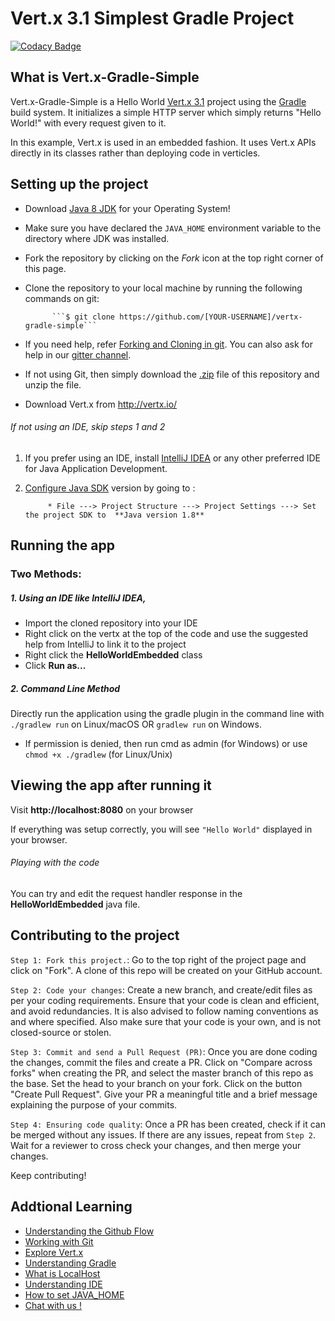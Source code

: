 # Vert.x 3.1 Simplest Gradle Project

[![Codacy Badge](https://api.codacy.com/project/badge/Grade/f2a69b0569704402b8341aa18979a79b)](https://www.codacy.com/app/tegenton/vertx-gradle-simple?utm_source=github.com&amp;utm_medium=referral&amp;utm_content=tegenton/vertx-gradle-simple&amp;utm_campaign=Badge_Grade)

## What is Vert.x-Gradle-Simple

 Vert.x-Gradle-Simple is a Hello World [Vert.x 3.1](http://vertx.io/) project using the [Gradle](https://gradle.org/) build system. It initializes a simple HTTP server which simply returns "Hello World!" with every request given to it.

 In this example, Vert.x is used in an embedded fashion. It uses Vert.x APIs directly in its classes rather than
 deploying code in verticles.


## Setting up the project

* Download [Java 8 JDK](http://www.oracle.com/technetwork/java/javase/downloads/jdk8-downloads-2133151.html) for your Operating System!
* Make sure you have declared the `JAVA_HOME` environment variable to the directory where JDK was installed. 
* Fork the repository by clicking on the *Fork* icon at the top right corner of this page.
* Clone the repository to your local machine by running the following commands on git:


            ```$ git clone https://github.com/[YOUR-USERNAME]/vertx-gradle-simple```
* If you need help, refer [Forking and Cloning in git](https://help.github.com/articles/fork-a-repo/). You can also ask for help in our [gitter channel](https://gitter.im/jboss-outreach/gci).
* If not using Git, then simply download the [.zip](https://github.com/jboss-outreach/vertx-gradle-simple/archive/master.zip) file of this repository and unzip the file.
* Download Vert.x from http://vertx.io/


###### If not using an IDE, skip steps 1 and 2

1. If you prefer using an IDE, install [IntelliJ IDEA](https://www.jetbrains.com/idea) or any other preferred IDE for Java Application Development.
2. [Configure Java SDK](https://www.jetbrains.com/help/idea/defining-a-jdk-and-a-mobile-sdk-in-intellij-idea.html) version by going to :

			* File ---> Project Structure ---> Project Settings ---> Set the project SDK to  **Java version 1.8**

## Running the app


### Two Methods: 

##### 1. Using an IDE like IntelliJ IDEA,
* Import the cloned repository into your IDE
* Right click on the vertx at the top of the code and use the suggested help from IntelliJ to link it to the project
* Right click the **HelloWorldEmbedded** class
* Click **Run as...**

##### 2. Command Line Method

Directly run the application using the gradle plugin in the command line with ```./gradlew run``` on Linux/macOS OR ``` gradlew run ``` on Windows.
* If permission is denied, then run cmd as admin (for Windows) or use ```chmod +x ./gradlew``` (for Linux/Unix)


## Viewing the app after running it

Visit **http://localhost:8080** on your browser

If everything was setup correctly, you will see  ``` "Hello World" ``` displayed in your browser. 

###### Playing with the code

You can try and edit the request handler response in the **HelloWorldEmbedded** java file.


## Contributing to the project
```Step 1: Fork this project.```: 
Go to the top right of the project page and click on "Fork". A clone of this repo will be created on your GitHub account.
 
 ```Step 2: Code your changes```: 
Create a new branch, and create/edit files as per your coding requirements. Ensure that your code is clean and efficient, and avoid redundancies. It is also advised to follow naming conventions as and where specified. Also make sure that your code is your own, and is not closed-source or stolen.

```Step 3: Commit and send a Pull Request (PR)```: 
Once you are done coding the changes, commit the files and create a PR. Click on "Compare across forks" when creating the PR, and select the master branch of this repo as the base. Set the head to your branch on your fork. Click on the button "Create Pull Request". Give your PR a meaningful title and a brief message explaining the purpose of your commits.

```Step 4: Ensuring code quality```: 
Once a PR has been created, check if it can be merged without any issues. If there are any issues, repeat from ```Step 2```. Wait for a reviewer to cross check your changes, and then merge your changes.

Keep contributing!


## Addtional Learning
* [Understanding the Github Flow](https://guides.github.com/introduction/flow/)
* [Working with Git](http://product.hubspot.com/blog/git-and-github-tutorial-for-beginners)
* [Explore Vert.x](http://vertx.io/docs/)
* [Understanding Gradle](http://igorpopov.io/2014/05/01/understanding-gradle/)
* [What is LocalHost](https://en.wikipedia.org/wiki/Localhost)
* [Understanding IDE](https://en.wikipedia.org/wiki/Integrated_development_environment)
* [How to set JAVA_HOME](https://docs.oracle.com/cd/E19182-01/820-7851/inst_cli_jdk_javahome_t/)
* [Chat with us !](https://gitter.im/jboss-outreach)


